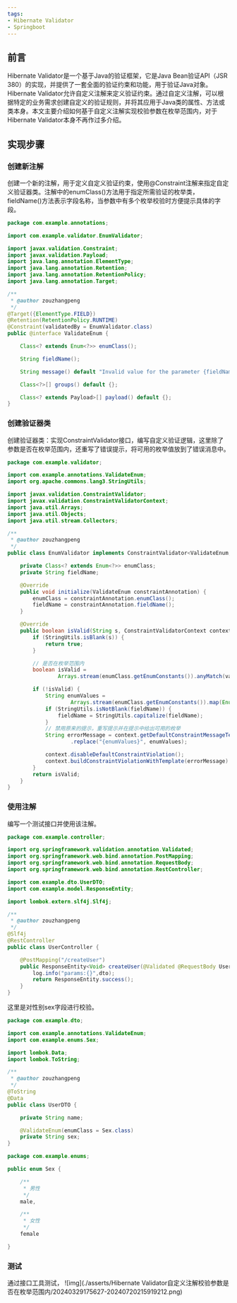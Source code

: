 ```yaml
---
tags:
- Hibernate Validator
- Springboot
---
```


## 前言

Hibernate Validator是一个基于Java的验证框架，它是Java Bean验证API（JSR 380）的实现，并提供了一套全面的验证约束和功能，用于验证Java对象。Hibernate Validator允许自定义注解来定义验证约束。通过自定义注解，可以根据特定的业务需求创建自定义的验证规则，并将其应用于Java类的属性、方法或类本身。本文主要介绍如何基于自定义注解实现校验参数在枚举范围内，对于Hibernate Validator本身不再作过多介绍。
## 实现步骤
### 创建新注解
创建一个新的注解，用于定义自定义验证约束，使用@Constraint注解来指定自定义验证器类。注解中的enumClass()方法用于指定所需验证的枚举类，fieldName()方法表示字段名称，当参数中有多个枚举校验时方便提示具体的字段。
```java
package com.example.annotations;

import com.example.validator.EnumValidator;

import javax.validation.Constraint;
import javax.validation.Payload;
import java.lang.annotation.ElementType;
import java.lang.annotation.Retention;
import java.lang.annotation.RetentionPolicy;
import java.lang.annotation.Target;

/**
 * @author zouzhangpeng
 */
@Target({ElementType.FIELD})
@Retention(RetentionPolicy.RUNTIME)
@Constraint(validatedBy = EnumValidator.class)
public @interface ValidateEnum {

    Class<? extends Enum<?>> enumClass();

    String fieldName();

    String message() default "Invalid value for the parameter {fieldName},optional values are: {enumValues}.";

    Class<?>[] groups() default {};

    Class<? extends Payload>[] payload() default {};
}
```
### 创建验证器类
创建验证器类：实现ConstraintValidator接口，编写自定义验证逻辑，这里除了参数是否在枚举范围内，还重写了错误提示，将可用的枚举值放到了错误消息中。
```java
package com.example.validator;

import com.example.annotations.ValidateEnum;
import org.apache.commons.lang3.StringUtils;

import javax.validation.ConstraintValidator;
import javax.validation.ConstraintValidatorContext;
import java.util.Arrays;
import java.util.Objects;
import java.util.stream.Collectors;

/**
 * @author zouzhangpeng
 */
public class EnumValidator implements ConstraintValidator<ValidateEnum, String> {

    private Class<? extends Enum<?>> enumClass;
    private String fieldName;

    @Override
    public void initialize(ValidateEnum constraintAnnotation) {
        enumClass = constraintAnnotation.enumClass();
        fieldName = constraintAnnotation.fieldName();
    }

    @Override
    public boolean isValid(String s, ConstraintValidatorContext context) {
        if (StringUtils.isBlank(s)) {
            return true;
        }

        // 是否在枚举范围内
        boolean isValid =
                Arrays.stream(enumClass.getEnumConstants()).anyMatch(value -> Objects.equals(value.toString(), s));

        if (!isValid) {
            String enumValues =
                    Arrays.stream(enumClass.getEnumConstants()).map(Enum::toString).collect(Collectors.joining(","));
            if (StringUtils.isNotBlank(fieldName)) {
                fieldName = StringUtils.capitalize(fieldName);
            }
            // 禁用原来的提示，重写提示并在提示中给出可用的枚举
            String errorMessage = context.getDefaultConstraintMessageTemplate().replace("{fieldName}", fieldName)
                    .replace("{enumValues}", enumValues);

            context.disableDefaultConstraintViolation();
            context.buildConstraintViolationWithTemplate(errorMessage).addConstraintViolation();
        }
        return isValid;
    }
}
```
### 使用注解
编写一个测试接口并使用该注解。
```java
package com.example.controller;

import org.springframework.validation.annotation.Validated;
import org.springframework.web.bind.annotation.PostMapping;
import org.springframework.web.bind.annotation.RequestBody;
import org.springframework.web.bind.annotation.RestController;

import com.example.dto.UserDTO;
import com.example.model.ResponseEntity;

import lombok.extern.slf4j.Slf4j;

/**
 * @author zouzhangpeng
 */
@Slf4j
@RestController
public class UserController {

    @PostMapping("/createUser")
    public ResponseEntity<Void> createUser(@Validated @RequestBody UserDTO dto){
        log.info("params:{}",dto);
        return ResponseEntity.success();
    }
}

```
这里是对性别sex字段进行校验。
```java
package com.example.dto;

import com.example.annotations.ValidateEnum;
import com.example.enums.Sex;

import lombok.Data;
import lombok.ToString;

/**
 * @author zouzhangpeng
 */
@ToString
@Data
public class UserDTO {

    private String name;

    @ValidateEnum(enumClass = Sex.class)
    private String sex;
}
```
```java
package com.example.enums;

public enum Sex {

    /**
     * 男性
     */
    male,

    /**
     * 女性
     */
    female

}
```
### 测试
通过接口工具测试，
![img](./asserts/Hibernate Validator自定义注解校验参数是否在枚举范围内/20240329175627-20240720215919212.png)

